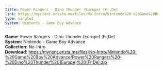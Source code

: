 ```yaml
---
title: Power Rangers - Dino Thunder (Europe) (Fr,De)
link: https://myrient.erista.me/files/No-Intro/Nintendo%20-%20Game%20Boy%20Advance/Power%20Rangers%20-%20Dino%20Thunder%20(Europe)%20(Fr,De).zip
type: single1
System: Nintendo - Game Boy Advance
---
```

<b>Game:</b> Power Rangers - Dino Thunder (Europe) (Fr,De)<br>
<b>System:</b> Nintendo - Game Boy Advance<br>
<b>Collection:</b> No-Intro<br>
<b>Download:</b> https://myrient.erista.me/files/No-Intro/Nintendo%20-%20Game%20Boy%20Advance/Power%20Rangers%20-%20Dino%20Thunder%20(Europe)%20(Fr,De).zip